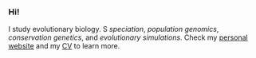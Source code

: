 ### Hi!
I study evolutionary biology. S *speciation*, *population genomics*, *conservation genetics*, and *evolutionary simulations*. Check my [personal website](https://kpsimonlin.github.io/) and my [CV](https://github.com/kpsimonlin/CV) to learn more.
